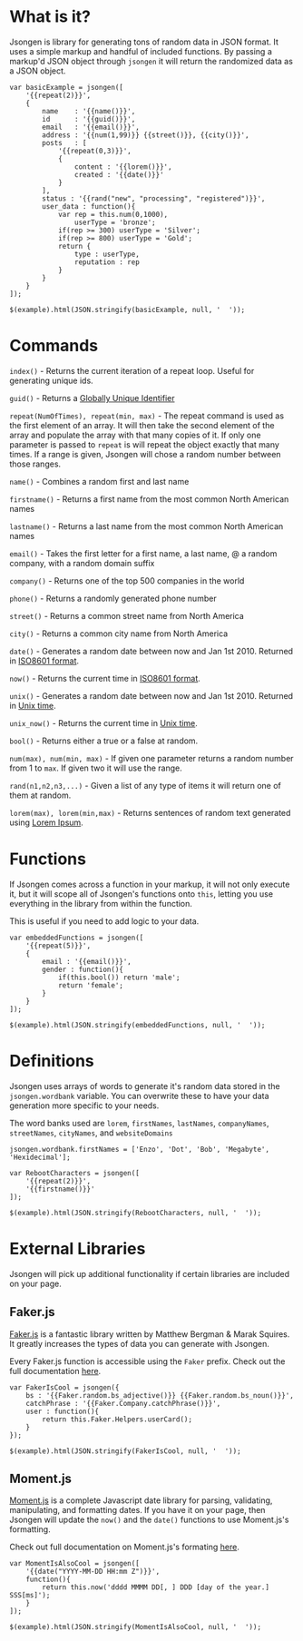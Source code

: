 
# What is it?
Jsongen is library for generating tons of random data in JSON format. It uses a simple markup and handful of included functions. By passing a markup'd JSON object through `jsongen` it will return the randomized data as a JSON object.

	var basicExample = jsongen([
		'{{repeat(2)}}',
		{
			name    : '{{name()}}',
			id      : '{{guid()}}',
			email   : '{{email()}}',
			address : '{{num(1,99)}} {{street()}}, {{city()}}',
			posts   : [
				'{{repeat(0,3)}}',
				{
					content : '{{lorem()}}',
					created : '{{date()}}'
				}
			],
			status : '{{rand("new", "processing", "registered")}}',
			user_data : function(){
				var rep = this.num(0,1000),
					userType = 'bronze';
				if(rep >= 300) userType = 'Silver';
				if(rep >= 800) userType = 'Gold';
				return {
					type : userType,
					reputation : rep
				}
			}
		}
	]);

	$(example).html(JSON.stringify(basicExample, null, '  '));




# Commands
`index()`    - Returns the current iteration of a repeat loop. Useful for generating unique ids.

`guid()`     - Returns a [Globally Unique Identifier](http://en.wikipedia.org/wiki/Globally_unique_identifier)

`repeat(NumOfTimes), repeat(min, max)` - The repeat command is used as the first element of an array. It will then take the second element of the array and populate the array with that many copies of it. If only one parameter is passed to `repeat` is will repeat the object exactly that many times. If a range is given, Jsongen will chose a random number between those ranges.

`name()`      - Combines a random first and last name

`firstname()` - Returns a first name from the most common North American names

`lastname()`  - Returns a last name from the most common North American names

`email()`     - Takes the first letter for a first name, a last name, @ a random company, with a random domain suffix

`company()`   - Returns one of the top 500 companies in the world

`phone()`     - Returns a randomly generated phone number

`street()`    - Returns a common street name from North America

`city()`      - Returns a common city name from North America

`date()`      - Generates a random date between now and Jan 1st 2010. Returned in [ISO8601 format](http://en.wikipedia.org/wiki/ISO_8601).

`now()`       - Returns the current time in [ISO8601 format](http://en.wikipedia.org/wiki/ISO_8601).

`unix()`      - Generates a random date between now and Jan 1st 2010. Returned in [Unix time](http://en.wikipedia.org/wiki/Unix_timestamp).

`unix_now()`  - Returns the current time in [Unix time](http://en.wikipedia.org/wiki/Unix_timestamp).

`bool()`      - Returns either a true or a false at random.

`num(max), num(min, max)` - If given one parameter returns a random number from 1 to `max`. If given two it will use the range.

`rand(n1,n2,n3,...)` - Given a list of any type of items it will return one of them at random.

`lorem(max), lorem(min,max)` - Returns sentences of random text generated using [Lorem Ipsum](http://en.wikipedia.org/wiki/Lorem_ipsum).





# Functions
If Jsongen comes across a function in your markup, it will not only execute it, but it will scope all of Jsongen's functions onto `this`, letting you use everything in the library from within the function.

This is useful if you need to add logic to your data.

	var embeddedFunctions = jsongen([
		'{{repeat(5)}}',
		{
			email : '{{email()}}',
			gender : function(){
				if(this.bool()) return 'male';
				return 'female';
			}
		}
	]);

	$(example).html(JSON.stringify(embeddedFunctions, null, '  '));





# Definitions
Jsongen uses arrays of words to generate it's random data stored in the `jsongen.wordbank` variable. You can overwrite these to have your data generation more specific to your needs.

The word banks used are `lorem`, `firstNames`, `lastNames`, `companyNames`, `streetNames`, `cityNames`, and `websiteDomains`

	jsongen.wordbank.firstNames = ['Enzo', 'Dot', 'Bob', 'Megabyte', 'Hexidecimal'];

	var RebootCharacters = jsongen([
		'{{repeat(2)}}',
		'{{firstname()}}'
	]);

	$(example).html(JSON.stringify(RebootCharacters, null, '  '));





# External Libraries
Jsongen will pick up additional functionality if certain libraries are included on your page.

## Faker.js

[Faker.js](https://github.com/marak/Faker.js/) is a fantastic library written by Matthew Bergman & Marak Squires. It greatly increases the types of data you can generate with Jsongen.

Every Faker.js function is accessible using the `Faker` prefix. Check out the full documentation [here](https://github.com/marak/Faker.js/#api).

	var FakerIsCool = jsongen({
		bs : '{{Faker.random.bs_adjective()}} {{Faker.random.bs_noun()}}',
		catchPhrase : '{{Faker.Company.catchPhrase()}}',
		user : function(){
			return this.Faker.Helpers.userCard();
		}
	});

	$(example).html(JSON.stringify(FakerIsCool, null, '  '));

## Moment.js

[Moment.js](http://momentjs.com/) is a complete Javascript date library for parsing, validating, manipulating, and formatting dates. If you have it on your page, then Jsongen will update the `now()` and the `date()` functions to use Moment.js's formatting.

Check out full documentation on Moment.js's formating [here](http://momentjs.com/docs/#/parsing/string-format/).

	var MomentIsAlsoCool = jsongen([
		'{{date("YYYY-MM-DD HH:mm Z")}}',
		function(){
			return this.now('dddd MMMM DD[, ] DDD [day of the year.] SSS[ms]');
		}
	]);

	$(example).html(JSON.stringify(MomentIsAlsoCool, null, '  '));

